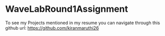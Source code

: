# WaveLabRound1Assignment

To see my Projects mentioned in my resume you can navigate through this github url: https://github.com/kiranmaruthi26 

